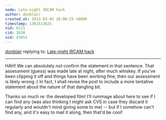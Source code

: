 ```yaml
---
node: Late-night IRCAM hack
author: donblair
created_at: 2013-03-05 20:00:25 +0000
timestamp: 1362513625
nid: 6211
cid: 3630
uid: 43651
---
```




[donblair](../profile/donblair) replying to: [Late-night IRCAM hack](../notes/donblair/3-5-2013/late-night-ircam-hack)

----
HAH!  We can absolutely *not* confirm the statement in that sentence.  That assessment (guess) was made late at night, after much whiskey.  If you've been clipping it off and things have been working fine, then our assessment is likely wrong :)  In fact, I shall revise the post to include a more tentative statement about the nature of that dangling bit.

Thanks so much re: the developed film!  I'll rummage about here to see if I can find any (was also thinking I might ask CVS in case they discard it regularly and wouldn't mind giving some to me) -- but if I somehow can't find any, and it's easy to mail it along, then that'd be cool!